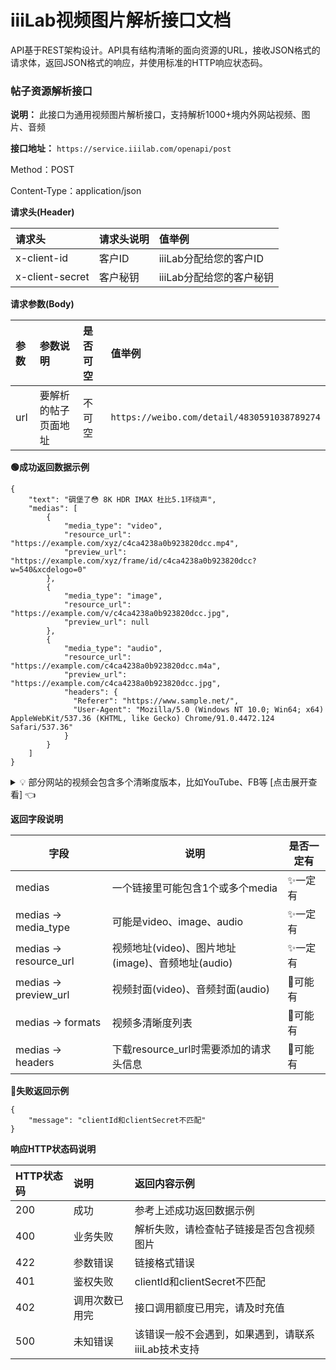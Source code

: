 # iiiLab视频图片解析接口文档

API基于REST架构设计。API具有结构清晰的面向资源的URL，接收JSON格式的请求体，返回JSON格式的响应，并使用标准的HTTP响应状态码。

### 帖子资源解析接口

**说明：** 此接口为通用视频图片解析接口，支持解析1000+境内外网站视频、图片、音频

**接口地址：** `https://service.iiilab.com/openapi/post`

Method：POST

Content-Type：application/json

**请求头(Header)**

请求头|请求头说明|值举例
:---|:---|:---
x-client-id|客户ID|iiiLab分配给您的客户ID|996981887a27d721
x-client-secret|客户秘钥|iiiLab分配给您的客户秘钥|c4ca4238a0b923820dcc509a6f75849b


**请求参数(Body)**

参数|参数说明|是否可空|值举例
:---|:---|:---|:---
url|要解析的帖子页面地址|不可空|`https://weibo.com/detail/4830591038789274`

**🟢成功返回数据示例**

```
{
    "text": "碉堡了😳 8K HDR IMAX 杜比5.1环绕声",
    "medias": [
        {
            "media_type": "video",
            "resource_url": "https://example.com/xyz/c4ca4238a0b923820dcc.mp4",
            "preview_url": "https://example.com/xyz/frame/id/c4ca4238a0b923820dcc?w=540&xcdelogo=0"
        },
        {
            "media_type": "image",
            "resource_url": "https://example.com/v/c4ca4238a0b923820dcc.jpg",
            "preview_url": null
        },
        {
            "media_type": "audio",
            "resource_url": "https://example.com/c4ca4238a0b923820dcc.m4a",
            "preview_url": "https://example.com/c4ca4238a0b923820dcc.jpg",
            "headers": {
              "Referer": "https://www.sample.net/",
              "User-Agent": "Mozilla/5.0 (Windows NT 10.0; Win64; x64) AppleWebKit/537.36 (KHTML, like Gecko) Chrome/91.0.4472.124 Safari/537.36"
            }
        }
    ]
}
```

<details>
<summary>💡 部分网站的视频会包含多个清晰度版本，比如YouTube、FB等 [点击展开查看] 👈</summary>
  
```
{
  "text": "碉堡了😳 8K HDR IMAX 杜比5.1环绕声",
  "medias": [
    {
      "media_type": "video",
      "resource_url": "https://example.com/video/abc123.mp4",
      "preview_url": "https://example.com/images/xyz789.webp",
      "formats": [
        {
          "quality": 2160,
          "video_url": "https://example.com/video/4k/def456.webm",
          "video_ext": "webm",
          "video_size": 427472553,
          "audio_url": "https://example.com/audio/hij789.m4a",
          "audio_ext": "m4a",
          "audio_size": 9278232,
          "separate": 1,
          "quality_note": "4K"
        },
        {
          "quality": 1440,
          "video_url": "https://example.com/video/2k/klm012.webm",
          "video_ext": "webm",
          "video_size": 170247698,
          "audio_url": "https://example.com/audio/nop345.m4a",
          "audio_ext": "m4a",
          "audio_size": 9278232,
          "separate": 1,
          "quality_note": "2K"
        },
        {
          "quality": 1080,
          "video_url": "https://example.com/video/1080p/qrs678.mp4",
          "video_ext": "mp4",
          "video_size": 42534942,
          "audio_url": "https://example.com/audio/tuv901.m4a",
          "audio_ext": "m4a",
          "audio_size": 9278232,
          "separate": 1,
          "quality_note": "1080P"
        },
        {
          "quality": 720,
          "video_url": "https://example.com/video/720p/wxy234.mp4",
          "video_ext": "mp4",
          "video_size": 15488136,
          "audio_url": "https://example.com/audio/zab567.m4a",
          "audio_ext": "m4a",
          "audio_size": 9278232,
          "separate": 1,
          "quality_note": "720P"
        },
        {
          "quality": 480,
          "video_url": "https://example.com/video/480p/cde890.mp4",
          "video_ext": "mp4",
          "video_size": 8985464,
          "audio_url": "https://example.com/audio/fgh123.m4a",
          "audio_ext": "m4a",
          "audio_size": 9278232,
          "separate": 1,
          "quality_note": "480P"
        },
        {
          "quality": 360,
          "video_url": "https://example.com/video/360p/ijk456.mp4",
          "video_ext": "mp4",
          "video_size": 11133410,
          "audio_url": null,
          "audio_ext": null,
          "audio_size": null,
          "separate": 0,
          "quality_note": "360P"
        },
        {
          "quality": 240,
          "video_url": "https://example.com/video/240p/lmn789.mp4",
          "video_ext": "mp4",
          "video_size": 2486863,
          "audio_url": "https://example.com/audio/opq012.m4a",
          "audio_ext": "m4a",
          "audio_size": 9278232,
          "separate": 1,
          "quality_note": "240P"
        },
        {
          "quality": 144,
          "video_url": "https://example.com/video/144p/rst345.mp4",
          "video_ext": "mp4",
          "video_size": 1234145,
          "audio_url": "https://example.com/audio/uvw678.m4a",
          "audio_ext": "m4a",
          "audio_size": 9278232,
          "separate": 1,
          "quality_note": "144P"
        }
      ]
    }
  ]
}
```
</details>

**返回字段说明**

| 字段 | 说明 | 是否一定有 |
|--------|------|------------|
| medias | 一个链接里可能包含1个或多个media | ✨一定有 |
| medias -> media_type | 可能是video、image、audio | ✨一定有 |
| medias -> resource_url | 视频地址(video)、图片地址(image)、音频地址(audio) | ✨一定有 |
| medias -> preview_url | 视频封面(video)、音频封面(audio) | 💭可能有 |
| medias -> formats | 视频多清晰度列表 | 💭可能有 |
| medias -> headers | 下载resource_url时需要添加的请求头信息 | 💭可能有 |

  
**🔴失败返回示例**

```
{
    "message": "clientId和clientSecret不匹配"
}
```

**响应HTTP状态码说明**

HTTP状态码|说明|返回内容示例
:---|:---|:---
200|成功|参考上述成功返回数据示例
400|业务失败|解析失败，请检查帖子链接是否包含视频图片
422|参数错误|链接格式错误
401|鉴权失败|clientId和clientSecret不匹配
402|调用次数已用完|接口调用额度已用完，请及时充值
500|未知错误|该错误一般不会遇到，如果遇到，请联系iiiLab技术支持



